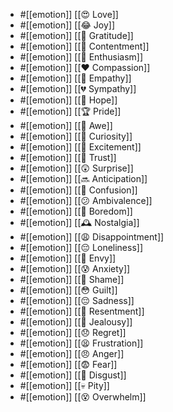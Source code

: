 
- #[[emotion]]  [[😍  Love]]
- #[[emotion]]  [[😂  Joy]]
- #[[emotion]]  [[🙏  Gratitude]]
- #[[emotion]]  [[🧘  Contentment]]
- #[[emotion]]  [[🤩  Enthusiasm]]
- #[[emotion]]  [[❤️  Compassion]]
- #[[emotion]]  [[🤝  Empathy]]
- #[[emotion]]  [[💔  Sympathy]]
- #[[emotion]]  [[🤞  Hope]]
- #[[emotion]]  [[🏆  Pride]]
- #[[emotion]]  [[🤯  Awe]]
- #[[emotion]]  [[🤔  Curiosity]]
- #[[emotion]]  [[🤪  Excitement]]
- #[[emotion]]  [[🤝  Trust]]
- #[[emotion]]  [[😲  Surprise]]
- #[[emotion]]  [[🔜  Anticipation]]
- #[[emotion]]  [[🤷  Confusion]]
- #[[emotion]]  [[😕  Ambivalence]]
- #[[emotion]]  [[🥱  Boredom]]
- #[[emotion]]  [[🕰️  Nostalgia]]
- #[[emotion]]  [[😩  Disappointment]]
- #[[emotion]]  [[😔  Loneliness]]
- #[[emotion]]  [[🤫  Envy]]
- #[[emotion]]  [[😰  Anxiety]]
- #[[emotion]]  [[🥺  Shame]]
- #[[emotion]]  [[😳  Guilt]]
- #[[emotion]]  [[😔  Sadness]]
- #[[emotion]]  [[🤬  Resentment]]
- #[[emotion]]  [[🤨  Jealousy]]
- #[[emotion]]  [[😞  Regret]]
- #[[emotion]]  [[😫  Frustration]]
- #[[emotion]]  [[😠  Anger]]
- #[[emotion]]  [[😨  Fear]]
- #[[emotion]]  [[🤢  Disgust]]
- #[[emotion]]  [[💀  Pity]]
- #[[emotion]]  [[😵  Overwhelm]]












